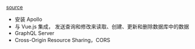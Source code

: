 [source](https://mp.weixin.qq.com/s/H9YjNn7fpBmz0owFHa3mIQ)

- 安装 Apollo
- 与 Vue.js 集成， 发送查询和修改来读取、创建、更新和删除数据库中的数据
-  GraphQL Server
- Cross-Origin Resource Sharing，CORS

